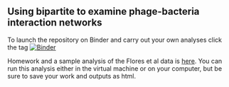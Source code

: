 ## Using bipartite to examine phage-bacteria interaction networks

To launch the repository on Binder and carry out your own analyses click the tag [![Binder](https://mybinder.org/badge_logo.svg)](https://mybinder.org/v2/gh/MikheyevLab/phage-networks-demo/master?urlpath=rstudio)

Homework and a sample analysis of the Flores et al data is [here](https://mikheyevlab.github.io/phage-networks-demo/). You can run this analysis either in the virtual machine or on your computer, but be sure to save your work and outputs as html.
